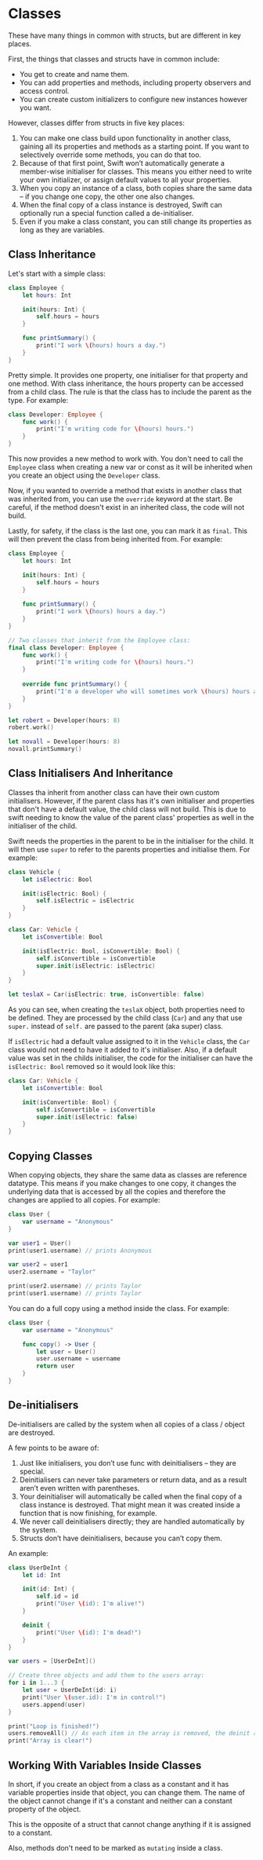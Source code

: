 # Classes

These have many things in common with structs, but are different in key places.

First, the things that classes and structs have in common include:

- You get to create and name them.
- You can add properties and methods, including property observers and access control.
- You can create custom initializers to configure new instances however you want.

However, classes differ from structs in five key places:

1. You can make one class build upon functionality in another class, gaining all its properties and methods as a starting point. If you want to selectively override some methods, you can do that too.
2. Because of that first point, Swift won’t automatically generate a member-wise initialiser for classes. This means you either need to write your own initializer, or assign default values to all your properties.
3. When you copy an instance of a class, both copies share the same data – if you change one copy, the other one also changes.
4. When the final copy of a class instance is destroyed, Swift can optionally run a special function called a de-initialiser.
5. Even if you make a class constant, you can still change its properties as long as they are variables.

## Class Inheritance

Let's start with a simple class:

``` swift
class Employee {
    let hours: Int

    init(hours: Int) {
        self.hours = hours
    }

    func printSummary() {
        print("I work \(hours) hours a day.")
    }
}
```

Pretty simple. It provides one property, one initialiser for that property and one method. With class inheritance, the hours property can be accessed from a child class. The rule is that the class has to include the parent as the type. For example:

``` swift
class Developer: Employee {
    func work() {
        print("I'm writing code for \(hours) hours.")
    }
}
```

This now provides a new method to work with. You don't need to call the `Employee` class when creating a new var or const as it will be inherited when you create an object using the `Developer` class.

Now, if you wanted to override a method that exists in another class that was inherited from, you can use the `override` keyword at the start. Be careful, if the method doesn't exist in an inherited class, the code will not build.

Lastly, for safety, if the class is the last one, you can mark it as `final`. This will then prevent the class from being inherited from. For example:

``` swift
class Employee {
    let hours: Int

    init(hours: Int) {
        self.hours = hours
    }
    
    func printSummary() {
        print("I work \(hours) hours a day.")
    }
}

// Two classes that inherit from the Employee class:
final class Developer: Employee {
    func work() {
        print("I'm writing code for \(hours) hours.")
    }
    
    override func printSummary() {
        print("I'm a developer who will sometimes work \(hours) hours a day, but other times spend hours arguing about whether code should be indented using tabs or spaces.")
    }
}

let robert = Developer(hours: 8)
robert.work()

let novall = Developer(hours: 8)
novall.printSummary()
```

## Class Initialisers And Inheritance

Classes tha inherit from another class can have their own custom initialisers. However, if the parent class has it's own initialiser and properties that don't have a default value, the child class will not build. This is due to swift needing to know the value of the parent class' properties as well in the initialiser of the child.

Swift needs the properties in the parent to be in the initialiser for the child. It will then use `super` to refer to the parents properties and initialise them. For example:

``` swift
class Vehicle {
    let isElectric: Bool

    init(isElectric: Bool) {
        self.isElectric = isElectric
    }
}

class Car: Vehicle {
    let isConvertible: Bool

    init(isElectric: Bool, isConvertible: Bool) {
        self.isConvertible = isConvertible
        super.init(isElectric: isElectric)
    }
}

let teslaX = Car(isElectric: true, isConvertible: false)
```

As you can see, when creating the `teslaX` object, both properties need to be defined. They are processed by the child class (`Car`) and any that use `super.` instead of `self.` are passed to the parent (aka super) class.

If `isElectric` had a default value assigned to it in the `Vehicle` class, the `Car` class would not need to have it added to it's initialiser. Also, if a default value was set in the childs initialiser, the code for the initialiser can have the `isElectric: Bool` removed so it would look like this:

``` swift
class Car: Vehicle {
    let isConvertible: Bool

    init(isConvertible: Bool) {
        self.isConvertible = isConvertible
        super.init(isElectric: false)
    }
}
```

## Copying Classes

When copying objects, they share the same data as classes are reference datatype. This means if you make changes to one copy, it changes the underlying data that is accessed by all the copies and therefore the changes are applied to all copies. For example:

``` swift
class User {
    var username = "Anonymous"
}

var user1 = User()
print(user1.username) // prints Anonymous

var user2 = user1
user2.username = "Taylor"

print(user2.username) // prints Taylor
print(user1.username) // prints Taylor
```

You can do a full copy using a method inside the class. For example:

``` swift
class User {
    var username = "Anonymous"

    func copy() -> User {
        let user = User()
        user.username = username
        return user
    }
}
```

## De-initialisers

De-initialisers are called by the system when all copies of a class / object are destroyed.

A few points to be aware of:

1. Just like initialisers, you don’t use func with deinitialisers – they are special.
2. Deinitialisers can never take parameters or return data, and as a result aren’t even written with parentheses.
3. Your deinitialiser will automatically be called when the final copy of a class instance is destroyed. That might mean it was created inside a function that is now finishing, for example.
4. We never call deinitialisers directly; they are handled automatically by the system.
5. Structs don’t have deinitialisers, because you can’t copy them.

An example:

``` swift
class UserDeInt {
    let id: Int

    init(id: Int) {
        self.id = id
        print("User \(id): I'm alive!")
    }

    deinit {
        print("User \(id): I'm dead!")
    }
}

var users = [UserDeInt]()

// Create three objects and add them to the users array:
for i in 1...3 {
    let user = UserDeInt(id: i)
    print("User \(user.id): I'm in control!")
    users.append(user)
}

print("Loop is finished!")
users.removeAll() // As each item in the array is removed, the deinit runs.
print("Array is clear!")
```

## Working With Variables Inside Classes

In short, if you create an object from a class as a constant and it has variable properties inside that object, you can change them. The name of the object cannot change if it's a constant and neither can a constant property of the object. 

This is the opposite of a struct that cannot change anything if it is assigned to a constant.

Also, methods don't need to be marked as `mutating` inside a class.

